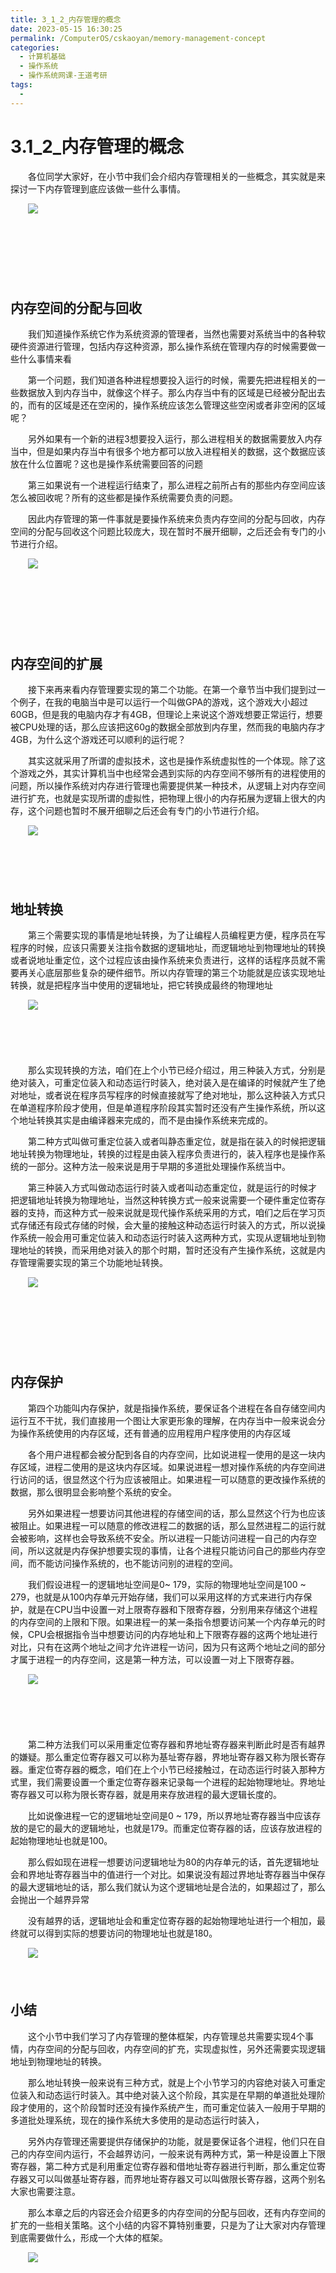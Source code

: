 ```yaml
---
title: 3_1_2_内存管理的概念
date: 2023-05-15 16:30:25
permalink: /ComputerOS/cskaoyan/memory-management-concept
categories:
  - 计算机基础
  - 操作系统
  - 操作系统网课-王道考研
tags:
  - 
---
```

# 3.1_2_内存管理的概念

　　‍各位同学大家好，在小节中我们会介绍内存管理相关的一些概念，‍‍其实就是来探讨一下内存管理到底应该做一些什么事情。
<!-- more -->
　　![](https://image.peterjxl.com/blog/image-20221007195722-sb5aqlb.png)

　　‍

　　‍

　　‍

## 内存空间的分配与回收

　　我们知道‍‍操作系统它作为系统资源的管理者，当然也需要对系统当中的各种软硬件资源进行管理，包括内存这种资源，‍‍那么操作系统在管理内存的时候需要做一些什么事情来看

　　第一个问题，‍‍我们知道各种进程想要投入运行的时候，需要先把进程相关的一些数据放入到内存当中，就像这个样子。‍‍那么内存当中有的区域是已经被分配出去的，而有的区域是还在空闲的，‍‍操作系统应该怎么管理这些空闲或者非空闲的区域呢？‍‍

　　另外如果有一个新的进程3想要投入运行，那么进程相关的数据需要放入内存当中，‍‍但是如果内存当中有很多个地方都可以放入进程相关的数据，这个数据应该放在什么位置呢？‍‍这也是操作系统需要回答的问题

　　第三‍‍如果说有一个进程运行结束了，那么进程之前所占有的那些内存空间应该怎么被回收呢？‍‍所有的这些都是操作系统需要负责的问题。‍‍

　　因此内存管理的第一件事就是要操作系统来负责内存空间的分配与回收，‍‍内存空间的分配与回收这个问题比较庞大，现在暂时不展开细聊，‍‍之后还会有专门的小节进行介绍。‍‍

　　![](https://image.peterjxl.com/blog/image-20221007195740-ahgoler.png)

　　‍

　　‍

　　‍

## 内存空间的扩展

　　接下来再来看内存管理要实现的第二个功能。‍‍在第一个章节当中我们提到过一个例子，‍‍在我的电脑当中是可以运行一个叫做GPA的游戏，这个游戏大小超过60GB，但是我的电脑内存才有4GB，‍‍但理论上来说这个游戏想要正常运行，想要被CPU处理的话，那么应该把这60g的数据全部放到内存里，‍‍然而我的电脑内存才4GB，为什么这个游戏还可以顺利的运行呢？‍‍

　　其实这就采用了所谓的虚拟技术，这也是操作系统虚拟性的一个体现。‍‍除了这个游戏之外，其实计算机当中也经常会遇到实际的内存空间不够所有的进程使用的问题，‍‍所以操作系统对内存进行管理也需要提供某一种技术，‍‍从逻辑上对内存空间进行扩充，也就是实现所谓的虚拟性，‍‍把物理上很小的内存拓展为逻辑上很大的内存，‍‍这个问题也暂时不展开细聊之后还会有专门的小节进行介绍。‍‍

　　![](https://image.peterjxl.com/blog/image-20221007195843-v7uk6a9.png)

　　‍

　　‍

## 地址转换

　　第三个需要实现的事情是地址转换，‍‍为了让编程人员编程更方便，程序员在写程序的时候，应该只需要关注指令数据的逻辑地址，‍‍而逻辑地址到物理地址的转换或者说地址重定位，这个过程应该由操作系统来负责进行，‍‍这样的话程序员就不需要再关心底层那些复杂的硬件细节。‍‍所以内存管理的第三个功能就是应该实现地址转换，就是把程序当中‍‍使用的逻辑地址，把它转换成最终的物理地址

　　![](https://image.peterjxl.com/blog/image-20221007195936-xpscdir.png)

　　‍

　　‍

　　那么实现转换的方法，咱们在上个小节已经介绍过，用三种装入方式，‍‍分别是绝对装入，可重定位装入和动态运行时装入，绝对装入是在编译的时候就产生了绝对地址，‍‍或者说在程序员写程序的时候直接就写了绝对地址，那么这种装入方式只在单道程序阶段才使用，‍‍但是单道程序阶段其实暂时还没有产生操作系统，所以这个地址转换其实是由编译器来完成的，而不是由操作系统来完成的。‍‍

　　第二种方式叫做可重定位装入或者叫静态重定位，‍‍就是指在装入的时候把逻辑地址转换为物理地址，转换的过程是由装入程序负责进行的，装入程序也是操作系统的一部分。‍‍这种方法一般来说是用于早期的多道批处理操作系统当中。‍‍

　　第三种装入方式叫做动态运行时装入或者叫动态重定位，就是运行的时候才把‍‍逻辑地址转换为物理地址，当然这种转换方式一般来说需要一个硬件重定位寄存器的支持，‍‍而这种方式一般来说就是现代操作系统采用的方式，咱们之后在学习页式存储还有段式存储的时候，会‍‍大量的接触这种动态运行时装入的方式，‍‍所以说操作系统一般会用可重定位装入和动态运行时装入这两种方式，‍‍实现从逻辑地址到物理地址的转换，而采用绝对装入的那个时期，暂时还没有产生操作系统，‍‍这就是内存管理需要实现的第三个功能地址转换。‍‍

　　![](https://image.peterjxl.com/blog/image-20221007202414-jzxn4ms.png)

　　‍

　　‍

　　‍

## 内存保护

　　第四个功能叫内存保护，就是指操作系统，要保证各个进程在各自存储空间内运行互不干扰，‍‍我们直接用一个图让大家更形象的理解，‍‍在内存当中一般来说会分为操作系统使用的内存区域，还有普通的应用程用户程序使用的内存区域

　　各个用户进程都会被分配到各自的内存空间，比如说进程一使用的是这一块内存区域，进程二使用的是这块内存区域。‍‍如果说进程一想对操作系统的内存空间进行访问的话，很显然这个行为应该被阻止。‍‍如果进程一可以随意的更改操作系统的数据，那么很明显会影响整个系统的安全。‍‍

　　另外如果进程一想要访问其他进程的存储空间的话，那么显然这个行为也应该被阻止。‍‍如果进程一可以随意的修改进程二的数据的话，那么显然进程二的运行就会被影响，这样也会导致系统不安全。‍‍所以进程一只能访问进程一自己的内存空间，所以这就是内存保护想要实现的事情，‍‍让各个进程只能访问自己的那些内存空间，而不能访问操作系统的，也不能访问别的进程的空间。‍‍

　　我们假设进程一的逻辑地址空间是0\~ 179，实际的物理地址空间是100 ~ 279，‍‍也就是从100内存单元开始存储，‍‍我们可以采用这样的方式来进行内存保护，就是在CPU当中设置一对上限寄存器和下限寄存器，‍‍分别用来存储这个进程的内存空间的上限和下限。‍‍如果进程一的某一条指令想要访问某一个内存单元的时候，CPU会根据指令当中想要访问的内存地址‍‍和上下限寄存器的这两个地址进行对比，只有在这两个地址之间才允许进程一访问，因为只有这两个地址之间的部分才属于进程一的内存空间，‍‍这是第一种方法，可以设置一对上下限寄存器。‍‍

　　![](https://image.peterjxl.com/blog/image-20221007202835-k8zmznj.png)

　　‍

　　‍

　　第二种方法我们可以采用重定位寄存器和界地址寄存器来判断此时是否有越界的嫌疑。‍‍那么重定位寄存器又可以称为基址寄存器，界地址寄存器又称为限长寄存器。‍‍重定位寄存器的概念，咱们在上个小节已经接触过，在动态运行时装入那种方式里，‍‍我们需要设置一个重定位寄存器来记录每一个进程的起始物理地址。‍‍界地址寄存器又可以称为限长寄存器，就是用来存放进程的最大逻辑长度的。‍‍

　　比如说像进程一它的逻辑地址空间是0 \~ 179，所以界地址寄存器当中应该存放的是它的最大的逻辑地址，也就是179。‍‍而重定位寄存器的话，应该存放进程的起始物理地址也就是100。‍‍

　　那么假如现在进程一想要访问逻辑地址为80的‍‍内存单元的话，首先逻辑地址会和界地址寄存器当中的值进行一个对比。‍‍如果说没有超过界地址寄存器当中保存的最大逻辑地址的话，那么我们就认为‍‍这个逻辑地址是合法的，如果超过了，那么会抛出一个越界异常

　　没有越界的话，逻辑地址会和重定位寄存器的起始物理地址进行一个相加，最终就可以得到实际的想要访问的物理地址也就是180。‍‍

　　![](https://image.peterjxl.com/blog/image-20221007203010-xxp4lml.png)

　　‍

## 小结

　　这个小节中我们学习了内存管理的整体框架，内存管理总共需要实现4个事情，内存空间的分配与回收，‍‍内存空间的扩充，实现虚拟性，另外还需要实现逻辑地址到物理地址的转换。‍‍

　　那么地址转换一般来说有三种方式，就是上个小节学习的内容绝对装入可重定位装入和动态运行时装入。其中绝对装入这个阶段，其实是在早期的单道批处理阶段才使用的，这个阶段暂时还没有操作系统产生，‍‍而可重定位装入一般用于早期的多道批处理系统，现在的操作系统大多使用的是动态运行时装入，‍‍

　　另外内存管理还需要提供存储保护的功能，‍‍就是要保证各个进程，他们只在自己的内存空间内运行，不会越界访问，一般来说有两种方式，第一种是设置上下限寄存器，‍‍第二种方式是利用重定位寄存器和借地址寄存器进行判断，那么重定位寄存器又可以叫做基址寄存器，‍‍而界地址寄存器又可以叫做限长寄存器，这两个别名大家也需要注意。‍‍

　　那么本章之后的内容还会介绍更多的内存空间的分配与回收，还有内存空间的扩充的一些相关策略。‍‍这个小结的内容不算特别重要，只是为了让大家对内存管理到底需要做什么，形成一个大体的框架。‍‍

　　![](https://image.peterjxl.com/blog/image-20221007203125-9i4xw1t.png)

　　‍

　　‍

　　‍

　　‍

　　  

　　‍

　　‍

　　‍

　　‍
